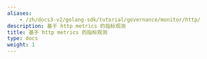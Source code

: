 ```yaml
---
aliases:
    - /zh/docs3-v2/golang-sdk/tutorial/governance/monitor/http/
description: 基于 http metrics 的指标观测
title: 基于 http metrics 的指标观测
type: docs
weight: 1
---
```

